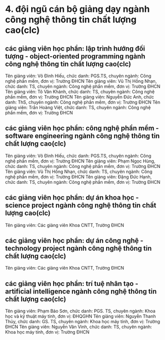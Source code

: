 # 4. đội ngũ cán bộ giảng dạy ngành công nghệ thông tin chất lượng cao(clc)
## các giảng viên học phần: lập trình hướng đối tượng - object-oriented programming ngành công nghệ thông tin chất lượng cao(clc)
Tên giảng viên: Võ Đình Hiếu, chức danh: PGS.TS, chuyên ngành: Công nghệ phần mềm, đơn vị: Trường ĐHCN
Tên giảng viên: Vũ Thị Hồng Nhạn, chức danh: TS, chuyên ngành: Công nghệ phần mềm, đơn vị: Trường ĐHCN
Tên giảng viên: Tô Văn Khánh, chức danh: TS, chuyên ngành: Công nghệ phần mềm, đơn vị: Trường ĐHCN
Tên giảng viên: Nguyễn Đức Anh, chức danh: ThS, chuyên ngành: Công nghệ phần mềm, đơn vị: Trường ĐHCN
Tên giảng viên: Trần Hoàng Việt, chức danh: TS, chuyên ngành: Công nghệ phần mềm, đơn vị: Trường ĐHCN
## các giảng viên học phần: công nghệ phần mềm - software engineering ngành công nghệ thông tin chất lượng cao(clc)
Tên giảng viên: Võ Đình Hiếu, chức danh: PGS.TS, chuyên ngành: Công nghệ phần mềm, đơn vị: Trường ĐHCN
Tên giảng viên: Phạm Ngọc Hùng, chức danh: TS, chuyên ngành: Công nghệ phần mềm, đơn vị: Trường ĐHCN
Tên giảng viên: Vũ Thị Hồng Nhạn, chức danh: TS, chuyên ngành: Công nghệ phần mềm, đơn vị: Trường ĐHCN
Tên giảng viên: Đặng Đức Hạnh, chức danh: TS, chuyên ngành: Công nghệ phần mềm, đơn vị: Trường ĐHCN
## các giảng viên học phần: dự án khoa học - science project ngành công nghệ thông tin chất lượng cao(clc)
Tên giảng viên: Các giảng viên Khoa CNTT, Trường ĐHCN
## các giảng viên học phần: dự án công nghệ - technology project ngành công nghệ thông tin chất lượng cao(clc)
Tên giảng viên: Các giảng viên Khoa CNTT, Trường ĐHCN
## các giảng viên học phần: trí tuệ nhân tạo - artificial intelligence ngành công nghệ thông tin chất lượng cao(clc)
Tên giảng viên: Phạm Bảo Sơn, chức danh: PGS. TS, chuyên ngành: Khoa học và kỹ thuật máy tính, đơn vị: ĐHQGHN
Tên giảng viên: Nguyễn Thanh Thủy, chức danh: GS. TS, chuyên ngành: Khoa học máy tính, đơn vị: Trường ĐHCN
Tên giảng viên: Nguyễn Văn Vinh, chức danh: TS, chuyên ngành: Khoa học máy tính, đơn vị: Trường ĐHCN
